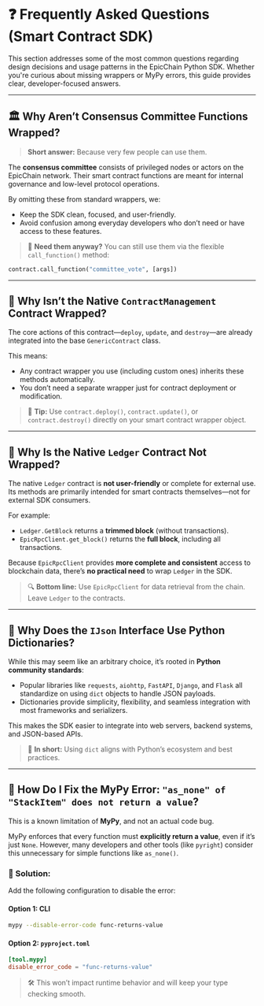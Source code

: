 # ❓ Frequently Asked Questions (Smart Contract SDK)

This section addresses some of the most common questions regarding design decisions and usage patterns in the EpicChain Python SDK. Whether you're curious about missing wrappers or MyPy errors, this guide provides clear, developer-focused answers.

---

## 🏛 Why Aren’t Consensus Committee Functions Wrapped?

> **Short answer:** Because very few people can use them.

The **consensus committee** consists of privileged nodes or actors on the EpicChain network. Their smart contract functions are meant for internal governance and low-level protocol operations.

By omitting these from standard wrappers, we:

* Keep the SDK clean, focused, and user-friendly.
* Avoid confusion among everyday developers who don’t need or have access to these features.

> 🔧 **Need them anyway?**
> You can still use them via the flexible `call_function()` method:

```python
contract.call_function("committee_vote", [args])
```

---

## 🧱 Why Isn’t the Native `ContractManagement` Contract Wrapped?

The core actions of this contract—`deploy`, `update`, and `destroy`—are already integrated into the base `GenericContract` class.

This means:

* Any contract wrapper you use (including custom ones) inherits these methods automatically.
* You don’t need a separate wrapper just for contract deployment or modification.

> 🧠 **Tip:** Use `contract.deploy()`, `contract.update()`, or `contract.destroy()` directly on your smart contract wrapper object.

---

## 📒 Why Is the Native `Ledger` Contract Not Wrapped?

The native `Ledger` contract is **not user-friendly** or complete for external use. Its methods are primarily intended for smart contracts themselves—not for external SDK consumers.

For example:

* `Ledger.GetBlock` returns a **trimmed block** (without transactions).
* `EpicRpcClient.get_block()` returns the **full block**, including all transactions.

Because `EpicRpcClient` provides **more complete and consistent** access to blockchain data, there’s **no practical need** to wrap `Ledger` in the SDK.

> 🔍 **Bottom line:** Use `EpicRpcClient` for data retrieval from the chain. Leave `Ledger` to the contracts.

---

## 🔄 Why Does the `IJson` Interface Use Python Dictionaries?

While this may seem like an arbitrary choice, it’s rooted in **Python community standards**:

* Popular libraries like `requests`, `aiohttp`, `FastAPI`, `Django`, and `Flask` all standardize on using `dict` objects to handle JSON payloads.
* Dictionaries provide simplicity, flexibility, and seamless integration with most frameworks and serializers.

This makes the SDK easier to integrate into web servers, backend systems, and JSON-based APIs.

> 💬 **In short:** Using `dict` aligns with Python’s ecosystem and best practices.

---

## 🧪 How Do I Fix the MyPy Error: `"as_none" of "StackItem" does not return a value`?

This is a known limitation of **MyPy**, and not an actual code bug.

MyPy enforces that every function must **explicitly return a value**, even if it’s just `None`. However, many developers and other tools (like `pyright`) consider this unnecessary for simple functions like `as_none()`.

### 🔧 Solution:

Add the following configuration to disable the error:

#### Option 1: CLI

```bash
mypy --disable-error-code func-returns-value
```

#### Option 2: `pyproject.toml`

```toml
[tool.mypy]
disable_error_code = "func-returns-value"
```

> 🛠 This won’t impact runtime behavior and will keep your type checking smooth.